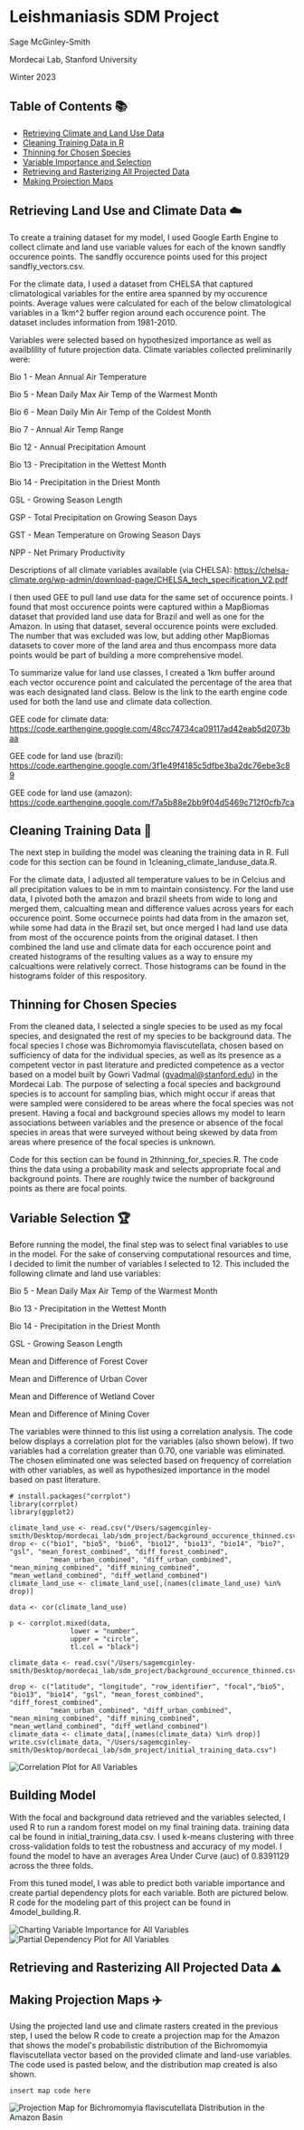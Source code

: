 # Leishmaniasis SDM Project 

Sage McGinley-Smith 

Mordecai Lab, Stanford University

Winter 2023 

## Table of Contents :books:

- [Retrieving Climate and Land Use Data](#one)
- [Cleaning Training Data in R](#two)
- [Thinning for Chosen Species](#three)
- [Variable Importance and Selection](#four)
- [Retrieving and Rasterizing All Projected Data](#five)
- [Making Projection Maps](#six)

## Retrieving Land Use and Climate Data :cloud:

To create a training dataset for my model, I used Google Earth Engine to collect climate and land use variable values for each of the known sandfly occurence points. The sandfly occurence points used for this project sandfly_vectors.csv. 

For the climate data, I used a dataset from CHELSA that captured climatological variables for the entire area spanned by my occurence points. Average values were calculated for each of the below climatological variables in a 1km^2 buffer region around each occurence point. The dataset includes information from 1981-2010. 

Variables were selected based on hypothesized importance as well as availblility of future projection data. Climate variables collected preliminarily were:

Bio 1 - Mean Annual Air Temperature 

Bio 5 - Mean Daily Max Air Temp of the Warmest Month

Bio 6 - Mean Daily Min Air Temp of the Coldest Month

Bio 7 - Annual Air Temp Range

Bio 12 - Annual Precipitation Amount

Bio 13 - Precipitation in the Wettest Month

Bio 14 - Precipitation in the Driest Month

GSL - Growing Season Length

GSP - Total Precipitation on Growing Season Days

GST - Mean Temperature on Growing Season Days

NPP - Net Primary Productivity

Descriptions of all climate variables available (via CHELSA): https://chelsa-climate.org/wp-admin/download-page/CHELSA_tech_specification_V2.pdf

I then used GEE to pull land use data for the same set of occurence points. I found that most occurence points were captured within a MapBiomas dataset that provided land use data for Brazil and well as one for the Amazon. In using that dataset, several occurence points were excluded. The number that was excluded was low, but adding other MapBiomas datasets to cover more of the land area and thus encompass more data points would be part of building a more comprehensive model. 

To summarize value for land use classes, I created a 1km buffer around each vector occurence point and calculated the percentage of the area that was each designated land class. Below is the link to the earth engine code used for both the land use and climate data collection. 

GEE code for climate data: https://code.earthengine.google.com/48cc74734ca09117ad42eab5d2073baa

GEE code for land use (brazil): https://code.earthengine.google.com/3f1e49f4185c5dfbe3ba2dc76ebe3c89

GEE code for land use (amazon): https://code.earthengine.google.com/f7a5b88e2bb9f04d5469c712f0cfb7ca

## Cleaning Training Data :broom:

The next step in building the model was cleaning the training data in R. Full code for this section can be found in 1cleaning_climate_landuse_data.R. 

For the climate data, I adjusted all temperature values to be in Celcius and all precipitation values to be in mm to maintain consistency. For the land use data, I pivoted both the amazon and brazil sheets from wide to long and merged them, calcualting mean and difference values across years for each occurence point. Some occurnece points had data from in the amazon set, while some had data in the Brazil set, but once merged I had land use data from most of the occurence points from the original dataset. I then combined the land use and climate data for each occurence point and created histograms of the resulting values as a way to ensure my calcualtions were relatively correct. Those histograms can be found in the histograms folder of this respository.

## Thinning for Chosen Species

From the cleaned data, I selected a single species to be used as my focal species, and designated the rest of my species to be background data. The focal species I chose was Bichromomyia flaviscutellata, chosen based on sufficiency of data for the individual species, as well as its presence as a competent vector in past literature and predicted competence as a vector based on a model built by Gowri Vadmal (gvadmal@stanford.edu) in the Mordecai Lab. The purpose of selecting a focal species and background species is to account for sampling bias, which might occur if areas that were sampled were considered to be areas where the focal species was not present. Having a focal and background species allows my model to learn associations between variables and the presence or absence of the focal species in areas that were surveyed without being skewed by data from areas where presence of the focal species is unknown. 

Code for this section can be found in 2thinning_for_species.R. The code thins the data using a probability mask and selects appropriate focal and background points. There are roughly twice the number of background points as there are focal points.

## Variable Selection :trophy:
Before running the model, the final step was to select final variables to use in the model. For the sake of conserving computational resources and time, I decided to limit the number of variables I selected to 12. This included the following climate and land use variables: 

Bio 5 - Mean Daily Max Air Temp of the Warmest Month

Bio 13 - Precipitation in the Wettest Month

Bio 14 - Precipitation in the Driest Month

GSL - Growing Season Length

Mean and Difference of Forest Cover 

Mean and Difference of Urban Cover 

Mean and Difference of Wetland Cover 

Mean and Difference of Mining Cover

The variables were thinned to this list using a correlation analysis. The code below displays a correlation plot for the variables (also shown below). If two variables had a correlation greater than 0.70, one variable was eliminated. The chosen eliminated one was selected based on frequency of correlation with other variables, as well as hypothesized importance in the model based on past literature.

```{r}
# install.packages("corrplot")
library(corrplot)
library(ggplot2)

climate_land_use <- read.csv("/Users/sagemcginley-smith/Desktop/mordecai_lab/sdm_project/background_occurence_thinned.csv")
drop <- c("bio1", "bio5", "bio6", "bio12", "bio13", "bio14", "bio7", "gsl", "mean_forest_combined", "diff_forest_combined", 
          "mean_urban_combined", "diff_urban_combined", "mean_mining_combined", "diff_mining_combined", "mean_wetland_combined", "diff_wetland_combined")
climate_land_use <- climate_land_use[,(names(climate_land_use) %in% drop)]

data <- cor(climate_land_use)

p <- corrplot.mixed(data,
               lower = "number", 
               upper = "circle",
               tl.col = "black")

climate_data <- read.csv("/Users/sagemcginley-smith/Desktop/mordecai_lab/sdm_project/background_occurence_thinned.csv")

drop <- c("latitude", "longitude", "row_identifier", "focal","bio5", "bio13", "bio14", "gsl", "mean_forest_combined", "diff_forest_combined", 
          "mean_urban_combined", "diff_urban_combined", "mean_mining_combined", "diff_mining_combined", "mean_wetland_combined", "diff_wetland_combined")
climate_data <- climate_data[,(names(climate_data) %in% drop)]
write.csv(climate_data, "/Users/sagemcginley-smith/Desktop/mordecai_lab/sdm_project/initial_training_data.csv")
```
![Correlation Plot for All Variables](corr_plot.png "Correlation Plot for All Variables")

## Building Model

With the focal and background data retrieved and the variables selected, I used R to run a random forest model on my final training data. training data cal be found in initial_training_data.csv. I used k-means clustering with three cross-validation folds to test the robustness and accuracy of my model. I found the model to have an averages Area Under Curve (auc) of 0.8391129 across the three folds. 

From this tuned model, I was able to predict both variable importance and create partial dependency plots for each variable. Both are pictured below. R code for the modeling part of this project can be found in 4model_building.R. 

![Charting Variable Importance for All Variables](variable_importance.png "Charting Variable Importance for All Variables")
![Partial Dependency Plot for All Variables](pdp_plots.png "Partial Dependency Plot for All Variables")

## Retrieving and Rasterizing All Projected Data :mountain:

## Making Projection Maps :airplane:

Using the projected land use and climate rasters created in the previous step, I used the below R code to create a projection map for the Amazon that shows the model's probabilistic distribution of the Bichromomyia flaviscutellata vector based on the provided climate and land-use variables. The code used is pasted below, and the distribution map created is also shown. 

```{r}
insert map code here
```
![Projection Map for Bichromomyia flaviscutellata Distribution in the Amazon Basin](image.jpg "Projection Map for Bichromomyia flaviscutellata Distribution in the Amazon Basin")
